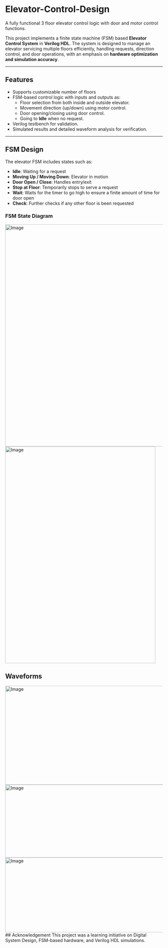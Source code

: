 # Elevator-Control-Design
A fully functional 3 floor elevator control logic with door and motor control functions.


This project implements a finite state machine (FSM) based **Elevator Control System** in **Verilog HDL**. The system is designed to manage an elevator servicing multiple floors efficiently, handling requests, direction control, and door operations, with an emphasis on **hardware optimization and simulation accuracy**.

---

##  Features

- Supports customizable number of floors
- FSM-based control logic with inputs and outputs as:
  - Floor selection from both inside and outside elevator.
  - Movement direction (up/down) using motor control.
  - Door opening/closing using door control.
  - Going to **Idle** when no request.
- Verilog testbench for validation.
- Simulated results and detailed waveform analysis for verification.

---

##  FSM Design

The elevator FSM includes states such as:

- **Idle**: Waiting for a request
- **Moving Up / Moving Down**: Elevator in motion
- **Door Open / Close**: Handles entry/exit
- **Stop at Floor**: Temporarily stops to serve a request
- **Wait**: Waits for the timer to go high to ensure a finite amount of time for door open
- **Check**: Further checks if any other floor is been requested

### FSM State Diagram

<img width="552" height="710" alt="Image" src="https://github.com/user-attachments/assets/20d7890c-5c6e-4d2c-88da-e7e59f3153fe" />
<img width="480" height="693" alt="Image" src="https://github.com/user-attachments/assets/bd7c5033-3e7c-4760-8e83-9b808b825e35" />

## Waveforms
<img width="1457" height="316" alt="Image" src="https://github.com/user-attachments/assets/8c90cad3-a45a-49e1-a346-ddb6958d6d24" />
<img width="1459" height="233" alt="Image" src="https://github.com/user-attachments/assets/37a242b8-dcc2-4135-80c4-fd4d1db70b5f" />
<img width="1460" height="239" alt="Image" src="https://github.com/user-attachments/assets/3cc5fc35-c475-4030-93e0-32b0a1f8a56d" />
## Acknowledgement
This project was a learning initiative on Digital System Design, FSM-based hardware, and Verilog HDL simulations.
